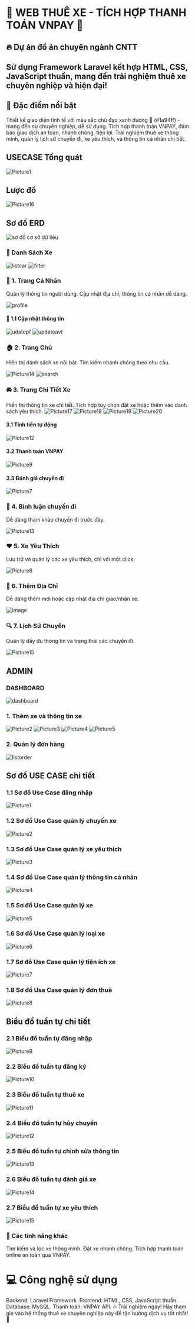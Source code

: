 # 🚗 WEB THUÊ XE - TÍCH HỢP THANH TOÁN VNPAY 🚗
## 🔥 Dự án đồ án chuyên ngành CNTT
## Sử dụng Framework Laravel kết hợp HTML, CSS, JavaScript thuần, mang đến trải nghiệm thuê xe chuyên nghiệp và hiện đại!

## 🎨 Đặc điểm nổi bật
Thiết kế giao diện tinh tế với màu sắc chủ đạo xanh dương 🌊 (#1a94ff) - mang đến sự chuyên nghiệp, dễ sử dụng.
Tích hợp thanh toán VNPAY, đảm bảo giao dịch an toàn, nhanh chóng, tiện lợi.
Trải nghiệm thuê xe thông minh, quản lý lịch sử chuyến đi, xe yêu thích, và thông tin cá nhân chi tiết.

## USECASE Tổng quát
![Picture1](https://github.com/user-attachments/assets/7210abcd-9552-4044-9fe7-4758100abaa8)
## Lược đồ
![Picture16](https://github.com/user-attachments/assets/d3e3640d-9ad1-4b08-982e-5a17dfe59f0f)
## Sơ đồ ERD
![sơ đồ cơ sở dữ liệu](https://github.com/user-attachments/assets/548380d3-e200-41c8-8a8f-ebc83f3383e6)

### 🚀 Danh Sách Xe

![listcar](https://github.com/user-attachments/assets/002b1b3b-6f16-4a7d-98d7-7c6558199b4b)
![filter](https://github.com/user-attachments/assets/df398a58-9d96-4915-aff2-4f5d0408e460)


### 🌟 1. Trang Cá Nhân
Quản lý thông tin người dùng.
Cập nhật địa chỉ, thông tin cá nhân dễ dàng.

![profile](https://github.com/user-attachments/assets/60c897d4-94ac-428e-9a33-74d9ddb7ae95)

#### 🌟 1.1 Cập nhật thông tin
![udatepf](https://github.com/user-attachments/assets/74df247a-1d49-4d62-81e3-9031ec47f28a)
![updateavt](https://github.com/user-attachments/assets/eabfb949-dbfc-4a53-b04e-2b8b8db173d7)


### 🏠 2. Trang Chủ
Hiển thị danh sách xe nổi bật.
Tìm kiếm nhanh chóng theo nhu cầu.

![Picture14](https://github.com/user-attachments/assets/d2681368-12e2-413f-92a5-05e2c3aac6ae)
![search](https://github.com/user-attachments/assets/68877021-49aa-47cf-af48-dfd8247594c4)


### 🚘 3. Trang Chi Tiết Xe
Hiển thị thông tin xe chi tiết.
Tích hợp tùy chọn đặt xe hoặc thêm vào danh sách yêu thích.
![Picture17](https://github.com/user-attachments/assets/6f294d95-8664-46e2-914a-d9ba778ca039)
![Picture18](https://github.com/user-attachments/assets/20e3688a-e810-4f17-9bc9-f21a88e2a47c)
![Picture19](https://github.com/user-attachments/assets/c33eed7e-929d-4022-bef3-10f08198c70a)
![Picture20](https://github.com/user-attachments/assets/360d1fa6-e4b4-418b-ad6c-28a3c7c5d346)

#### 3.1 Tính tiền tự động
![Picture12](https://github.com/user-attachments/assets/f6d0a65d-c2ef-4778-b51c-0442b9b59c72)

#### 3.2 Thanh toán VNPAY
![Picture9](https://github.com/user-attachments/assets/1bbf2522-7262-4156-859d-14fba309ee0e)

#### 3.3 Đánh giá chuyến đi 
![Picture7](https://github.com/user-attachments/assets/981d8955-6916-432b-b93a-ce090186b328)


### 📜 4. Bình luận chuyến đi
Dễ dàng tham khảo chuyến đi trước đây.

![Picture13](https://github.com/user-attachments/assets/7e90df69-4c53-4a52-827a-8bab8512ac2f)

### ❤️ 5. Xe Yêu Thích
Lưu trữ và quản lý các xe yêu thích, chỉ với một click.

![Picture8](https://github.com/user-attachments/assets/c4dbbf0f-55ee-4e2e-8bd7-783d87bb7f60)


### 📍 6. Thêm Địa Chỉ
Dễ dàng thêm mới hoặc cập nhật địa chỉ giao/nhận xe.

![image](https://github.com/user-attachments/assets/9e2530c9-2ee5-4386-a496-a9c25b4b1353)

### 🔍 7. Lịch Sử Chuyến
Quản lý đầy đủ thông tin và trạng thái các chuyến đi.

![Picture15](https://github.com/user-attachments/assets/73543650-10d1-4108-a4cb-8db0be99267e)

## ADMIN

### DASHBOARD

![dashboard](https://github.com/user-attachments/assets/4ce56ca9-b499-4ce1-81a2-4acc8f5c110f)

### 1. Thêm xe và thông tin xe 

![Picture2](https://github.com/user-attachments/assets/882850a3-21ef-4678-baba-0307e90fb9d8)
![Picture3](https://github.com/user-attachments/assets/be3d249d-3f49-4218-9f11-aa389e52c6f3)
![Picture4](https://github.com/user-attachments/assets/71f6c11a-9953-42c6-bb93-ce0b3a982301)
![Picture5](https://github.com/user-attachments/assets/13813e2e-47d5-49b2-8700-50205ed8f196)

### 2. Quản lý đơn hàng

![listorder](https://github.com/user-attachments/assets/72c77d44-5b66-41bf-a854-38711661efad)

## Sơ đồ USE CASE chi tiết 

### 1.1 Sơ đồ Use Case đăng nhập
![Picture1](https://github.com/user-attachments/assets/4278b73d-6f10-47d2-a839-d54bda3e076c)

### 1.2 Sơ đồ Use Case quản lý chuyến xe
![Picture2](https://github.com/user-attachments/assets/17a487c1-7015-4f52-8371-a70a9b049550)

### 1.3 Sơ đồ Use Case quản lý xe yêu thích
![Picture3](https://github.com/user-attachments/assets/118eae46-6bf4-4b32-bb05-100e652a3bd9)

### 1.4 Sơ đồ Use Case quản lý thông tin cá nhân
![Picture4](https://github.com/user-attachments/assets/11803883-362b-4d77-8cf4-9b18fd32ca49)

### 1.5 Sơ đồ Use Case quản lý xe
![Picture5](https://github.com/user-attachments/assets/391abed1-1084-4e33-9e3b-ad4ff5535e0b)

### 1.6 Sơ đồ Use Case quản lý loại xe
![Picture6](https://github.com/user-attachments/assets/a6b16221-c63f-4b40-89a9-9bb1eb4394eb)
	
### 1.7 Sơ đồ Use Case quản lý tiện ích xe
![Picture7](https://github.com/user-attachments/assets/6791f2f9-4ba7-42dd-a511-64040c52551e)

### 1.8 Sơ đồ Use Case quản lý đơn thuê
![Picture8](https://github.com/user-attachments/assets/b999e006-df72-4d36-b38a-5eed4c92d812)

## Biểu đồ tuần tự chi tiết 

### 2.1 Biểu đồ tuần tự đăng nhập
![Picture9](https://github.com/user-attachments/assets/9e7a4377-1e31-48ae-8a44-4554509437b1)

### 2.2 Biểu đồ tuần tự đăng ký
![Picture10](https://github.com/user-attachments/assets/0974881d-4132-4c08-a7eb-2e51ddff6191)

### 2.3 Biểu đồ tuần tự thuê xe
![Picture11](https://github.com/user-attachments/assets/37111939-0081-4951-a91b-2e95052606f6)

### 2.4 Biểu đồ tuần tự hủy chuyến
![Picture12](https://github.com/user-attachments/assets/d8cf605d-c6b4-47a5-b38f-f666c5db7c0e)

### 2.5 Biểu đồ tuần tự chỉnh sửa thông tin 
![Picture13](https://github.com/user-attachments/assets/0aab250d-2170-4fdf-a32f-4d45e882ea38)

### 2.6 Biểu đồ tuần tự đánh giá xe
![Picture14](https://github.com/user-attachments/assets/2c8247c4-2fdd-4cd1-9f89-87a867b6b90d)

### 2.7 Biểu đồ tuần tự xe yêu thích
![Picture15](https://github.com/user-attachments/assets/903205d1-1aa4-409b-91b5-6bfcd2086df9)


### 🎯 Các tính năng khác
Tìm kiếm và lọc xe thông minh.
Đặt xe nhanh chóng.
Tích hợp thanh toán online an toàn qua VNPAY.
# 💻 Công nghệ sử dụng
Backend: Laravel Framework.
Frontend: HTML, CSS, JavaScript thuần.
Database: MySQL.
Thanh toán: VNPAY API.
🔥 Trải nghiệm ngay!
Hãy tham gia vào hệ thống thuê xe chuyên nghiệp này để tận hưởng dịch vụ tốt nhất! 🚀

